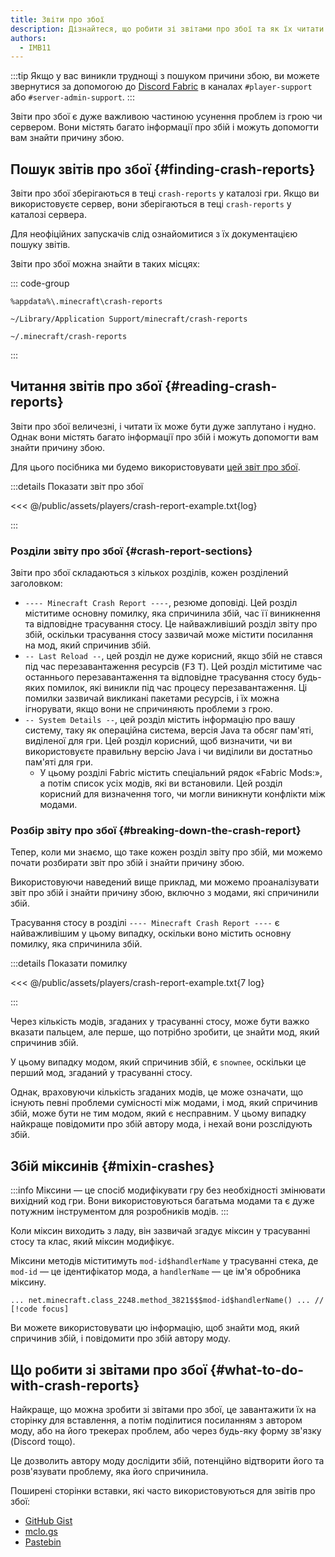 ```yaml
---
title: Звіти про збої
description: Дізнайтеся, що робити зі звітами про збої та як їх читати.
authors:
  - IMB11
---
```


:::tip
Якщо у вас виникли труднощі з пошуком причини збою, ви можете звернутися за допомогою до [Discord Fabric](https://discord.gg/v6v4pMv) в каналах `#player-support` або `#server-admin-support`.
:::

Звіти про збої є дуже важливою частиною усунення проблем із грою чи сервером. Вони містять багато інформації про збій і можуть допомогти вам знайти причину збою.

## Пошук звітів про збої {#finding-crash-reports}

Звіти про збої зберігаються в теці `crash-reports` у каталозі гри. Якщо ви використовуєте сервер, вони зберігаються в теці `crash-reports` у каталозі сервера.

Для неофіційних запускачів слід ознайомитися з їх документацією пошуку звітів.

Звіти про збої можна знайти в таких місцях:

::: code-group

```:no-line-numbers [Windows]
%appdata%\.minecraft\crash-reports
```

```:no-line-numbers [macOS]
~/Library/Application Support/minecraft/crash-reports
```

```:no-line-numbers [Linux]
~/.minecraft/crash-reports
```

:::

## Читання звітів про збої {#reading-crash-reports}

Звіти про збої величезні, і читати їх може бути дуже заплутано і нудно. Однак вони містять багато інформації про збій і можуть допомогти вам знайти причину збою.

Для цього посібника ми будемо використовувати [цей звіт про збої](/assets/players/crash-report-example.txt).

:::details Показати звіт про збої

<<< @/public/assets/players/crash-report-example.txt{log}

:::

### Розділи звіту про збої {#crash-report-sections}

Звіти про збої складаються з кількох розділів, кожен розділений заголовком:

- `---- Minecraft Crash Report ----`, резюме доповіді. Цей розділ міститиме основну помилку, яка спричинила збій, час її виникнення та відповідне трасування стосу. Це найважливіший розділ звіту про збій, оскільки трасування стосу зазвичай може містити посилання на мод, який спричинив збій.
- `-- Last Reload --`, цей розділ не дуже корисний, якщо збій не стався під час перезавантаження ресурсів (<kbd>F3</kbd> <kbd>T</kbd>). Цей розділ міститиме час останнього перезавантаження та відповідне трасування стосу будь-яких помилок, які виникли під час процесу перезавантаження. Ці помилки зазвичай викликані пакетами ресурсів, і їх можна ігнорувати, якщо вони не спричиняють проблеми з грою.
- `-- System Details --`, цей розділ містить інформацію про вашу систему, таку як операційна система, версія Java та обсяг пам'яті, виділеної для гри. Цей розділ корисний, щоб визначити, чи ви використовуєте правильну версію Java і чи виділили ви достатньо пам'яті для гри.
  - У цьому розділі Fabric містить спеціальний рядок «Fabric Mods:», а потім список усіх модів, які ви встановили. Цей розділ корисний для визначення того, чи могли виникнути конфлікти між модами.

### Розбір звіту про збої {#breaking-down-the-crash-report}

Тепер, коли ми знаємо, що таке кожен розділ звіту про збій, ми можемо почати розбирати звіт про збій і знайти причину збою.

Використовуючи наведений вище приклад, ми можемо проаналізувати звіт про збій і знайти причину збою, включно з модами, які спричинили збій.

Трасування стосу в розділі `---- Minecraft Crash Report ----` є найважливішим у цьому випадку, оскільки воно містить основну помилку, яка спричинила збій.

:::details Показати помилку

<<< @/public/assets/players/crash-report-example.txt{7 log}

:::

Через кількість модів, згаданих у трасуванні стосу, може бути важко вказати пальцем, але перше, що потрібно зробити, це знайти мод, який спричинив збій.

У цьому випадку модом, який спричинив збій, є `snownee`, оскільки це перший мод, згаданий у трасуванні стосу.

Однак, враховуючи кількість згаданих модів, це може означати, що існують певні проблеми сумісності між модами, і мод, який спричинив збій, може бути не тим модом, який є несправним. У цьому випадку найкраще повідомити про збій автору мода, і нехай вони розслідують збій.

## Збій міксинів {#mixin-crashes}

:::info
Міксини — це спосіб модифікувати гру без необхідності змінювати вихідний код гри. Вони використовуються багатьма модами та є дуже потужним інструментом для розробників модів.
:::

Коли міксин виходить з ладу, він зазвичай згадує міксин у трасуванні стосу та клас, який міксин модифікує.

Міксини методів міститимуть `mod-id$handlerName` у трасуванні стека, де `mod-id` — це ідентифікатор мода, а `handlerName` — це ім'я обробника міксину.

```:no-line-numbers
... net.minecraft.class_2248.method_3821$$$mod-id$handlerName() ... // [!code focus]
```

Ви можете використовувати цю інформацію, щоб знайти мод, який спричинив збій, і повідомити про збій автору моду.

## Що робити зі звітами про збої {#what-to-do-with-crash-reports}

Найкраще, що можна зробити зі звітами про збої, це завантажити їх на сторінку для вставлення, а потім поділитися посиланням з автором моду, або на його трекерах проблем, або через будь-яку форму зв'язку (Discord тощо).

Це дозволить автору моду дослідити збій, потенційно відтворити його та розв'язувати проблему, яка його спричинила.

Поширені сторінки вставки, які часто використовуються для звітів про збої:

- [GitHub Gist](https://gist.github.com/)
- [mclo.gs](https://mclo.gs/)
- [Pastebin](https://pastebin.com/)
